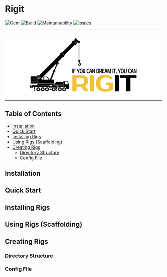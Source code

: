 Rigit
==================================================

[![Gem](https://img.shields.io/gem/v/rigit.svg?style=flat-square)](https://rubygems.org/gems/rigit)
[![Build](https://img.shields.io/travis/DannyBen/rigit.svg?style=flat-square)](https://travis-ci.org/DannyBen/rigit)
[![Maintainability](https://img.shields.io/codeclimate/maintainability/DannyBen/rigit.svg?style=flat-square)](https://codeclimate.com/github/DannyBen/rigit)
[![Issues](https://img.shields.io/codeclimate/issues/github/DannyBen/rigit.svg?style=flat-square)](https://codeclimate.com/github/DannyBen/rigit)

---

![Rigit](rigit-header.png)

---

Table of Contents
--------------------------------------------------

* [Installation](#installation)
* [Quick Start](#quick-start)
* [Installing Rigs](#installing-rigs)
* [Using Rigs (Scaffolding)](#using-rigs-scaffolding)
* [Creating Rigs](#creating-rigs)
   * [Directory Structure](#directory-structure)
   * [Config File](#config-file)


Installation
--------------------------------------------------


Quick Start
--------------------------------------------------


Installing Rigs
--------------------------------------------------


Using Rigs (Scaffolding)
--------------------------------------------------


Creating Rigs
--------------------------------------------------

### Directory Structure

### Config File

